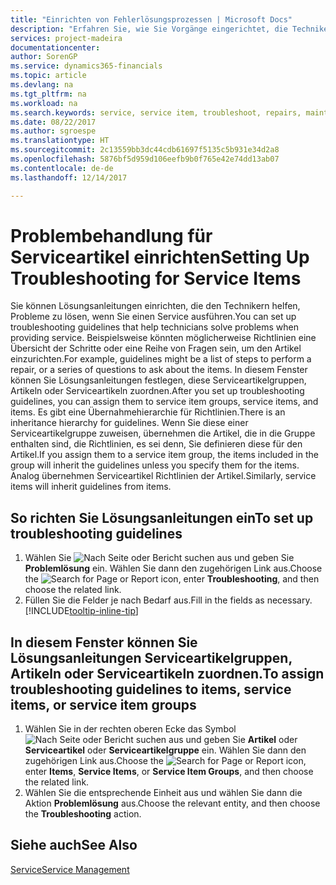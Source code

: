 ```yaml
---
title: "Einrichten von Fehlerlösungsprozessen | Microsoft Docs"
description: "Erfahren Sie, wie Sie Vorgänge eingerichtet, die Techniker helfen, Probleme bei Serviceartikeln zu identifizieren und zu bearbeiten."
services: project-madeira
documentationcenter: 
author: SorenGP
ms.service: dynamics365-financials
ms.topic: article
ms.devlang: na
ms.tgt_pltfrm: na
ms.workload: na
ms.search.keywords: service, service item, troubleshoot, repairs, maintenance
ms.date: 08/22/2017
ms.author: sgroespe
ms.translationtype: HT
ms.sourcegitcommit: 2c13559bb3dc44cdb61697f5135c5b931e34d2a8
ms.openlocfilehash: 5876bf5d959d106eefb9b0f765e42e74dd13ab07
ms.contentlocale: de-de
ms.lasthandoff: 12/14/2017

---
```


# <a name="setting-up-troubleshooting-for-service-items"></a><span data-ttu-id="b8cc0-103">Problembehandlung für Serviceartikel einrichten</span><span class="sxs-lookup"><span data-stu-id="b8cc0-103">Setting Up Troubleshooting for Service Items</span></span>
<span data-ttu-id="b8cc0-104">Sie können Lösungsanleitungen einrichten, die den Technikern helfen, Probleme zu lösen, wenn Sie einen Service ausführen.</span><span class="sxs-lookup"><span data-stu-id="b8cc0-104">You can set up troubleshooting guidelines that help technicians solve problems when providing service.</span></span> <span data-ttu-id="b8cc0-105">Beispielsweise könnten möglicherweise Richtlinien eine Übersicht der Schritte oder eine Reihe von Fragen sein, um den Artikel einzurichten.</span><span class="sxs-lookup"><span data-stu-id="b8cc0-105">For example, guidelines might be a list of steps to perform a repair, or a series of questions to ask about the items.</span></span> <span data-ttu-id="b8cc0-106">In diesem Fenster können Sie Lösungsanleitungen festlegen, diese Serviceartikelgruppen, Artikeln oder Serviceartikeln zuordnen.</span><span class="sxs-lookup"><span data-stu-id="b8cc0-106">After you set up troubleshooting guidelines, you can assign them to service item groups, service items, and items.</span></span> <span data-ttu-id="b8cc0-107">Es gibt eine Übernahmehierarchie für Richtlinien.</span><span class="sxs-lookup"><span data-stu-id="b8cc0-107">There is an inheritance hierarchy for guidelines.</span></span> <span data-ttu-id="b8cc0-108">Wenn Sie diese einer Serviceartikelgruppe zuweisen, übernehmen die Artikel, die in die Gruppe enthalten sind, die Richtlinien, es sei denn, Sie definieren diese für den Artikel.</span><span class="sxs-lookup"><span data-stu-id="b8cc0-108">If you assign them to a service item group, the items included in the group will inherit the guidelines unless you specify them for the items.</span></span> <span data-ttu-id="b8cc0-109">Analog übernehmen Serviceartikel Richtlinien der Artikel.</span><span class="sxs-lookup"><span data-stu-id="b8cc0-109">Similarly, service items will inherit guidelines from items.</span></span>  

## <a name="to-set-up-troubleshooting-guidelines"></a><span data-ttu-id="b8cc0-110">So richten Sie Lösungsanleitungen ein</span><span class="sxs-lookup"><span data-stu-id="b8cc0-110">To set up troubleshooting guidelines</span></span>
1. <span data-ttu-id="b8cc0-111">Wählen Sie ![Nach Seite oder Bericht suchen](media/ui-search/search_small.png "Symbol nach Seite oder Bericht suchen") aus und geben Sie **Problemlösung** ein. Wählen Sie dann den zugehörigen Link aus.</span><span class="sxs-lookup"><span data-stu-id="b8cc0-111">Choose the ![Search for Page or Report](media/ui-search/search_small.png "Search for Page or Report icon") icon, enter **Troubleshooting**, and then choose the related link.</span></span>  
2. <span data-ttu-id="b8cc0-112">Füllen Sie die Felder je nach Bedarf aus.</span><span class="sxs-lookup"><span data-stu-id="b8cc0-112">Fill in the fields as necessary.</span></span> [!INCLUDE[tooltip-inline-tip](includes/tooltip-inline-tip_md.md)]  

## <a name="to-assign-troubleshooting-guidelines-to-items-service-items-or-service-item-groups"></a><span data-ttu-id="b8cc0-113">In diesem Fenster können Sie Lösungsanleitungen Serviceartikelgruppen, Artikeln oder Serviceartikeln zuordnen.</span><span class="sxs-lookup"><span data-stu-id="b8cc0-113">To assign troubleshooting guidelines to items, service items, or service item groups</span></span>
1. <span data-ttu-id="b8cc0-114">Wählen Sie in der rechten oberen Ecke das Symbol ![Nach Seite oder Bericht suchen](media/ui-search/search_small.png "Nach Seite oder Bericht suchen-Symbol ") aus und geben Sie **Artikel** oder **Serviceartikel** oder **Serviceartikelgruppe** ein. Wählen Sie dann den zugehörigen Link aus.</span><span class="sxs-lookup"><span data-stu-id="b8cc0-114">Choose the ![Search for Page or Report](media/ui-search/search_small.png "Search for Page or Report icon") icon, enter **Items**, **Service Items**, or **Service Item Groups**, and then choose the related link.</span></span>  
2. <span data-ttu-id="b8cc0-115">Wählen Sie die entsprechende Einheit aus und wählen Sie dann die Aktion **Problemlösung** aus.</span><span class="sxs-lookup"><span data-stu-id="b8cc0-115">Choose the relevant entity, and then choose the **Troubleshooting** action.</span></span>  

## <a name="see-also"></a><span data-ttu-id="b8cc0-116">Siehe auch</span><span class="sxs-lookup"><span data-stu-id="b8cc0-116">See Also</span></span>
[<span data-ttu-id="b8cc0-117">Service</span><span class="sxs-lookup"><span data-stu-id="b8cc0-117">Service Management</span></span>](service-service.md)

